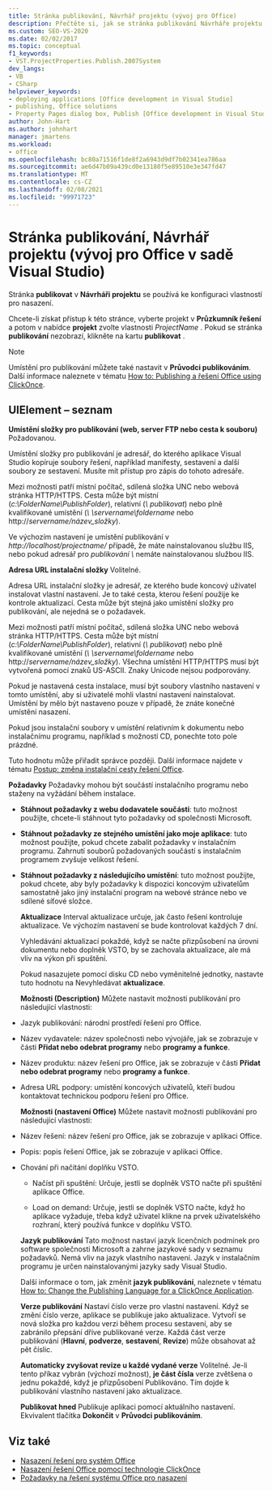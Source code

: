 ```yaml
---
title: Stránka publikování, Návrhář projektu (vývoj pro Office)
description: Přečtěte si, jak se stránka publikování Návrháře projektu v aplikaci Visual Studio používá ke konfiguraci vlastností pro nasazení.
ms.custom: SEO-VS-2020
ms.date: 02/02/2017
ms.topic: conceptual
f1_keywords:
- VST.ProjectProperties.Publish.2007System
dev_langs:
- VB
- CSharp
helpviewer_keywords:
- deploying applications [Office development in Visual Studio]
- publishing, Office solutions
- Property Pages dialog box, Publish [Office development in Visual Studio]
author: John-Hart
ms.author: johnhart
manager: jmartens
ms.workload:
- office
ms.openlocfilehash: bc80a71516f1de8f2a6943d9df7b02341ea786aa
ms.sourcegitcommit: ae6d47b09a439cd0e13180f5e89510e3e347fd47
ms.translationtype: MT
ms.contentlocale: cs-CZ
ms.lasthandoff: 02/08/2021
ms.locfileid: "99971723"
---
```

# <a name="publish-page-project-designer-office-development-in-visual-studio"></a>Stránka publikování, Návrhář projektu (vývoj pro Office v sadě Visual Studio)
  Stránka **publikovat** v **Návrháři projektu** se používá ke konfiguraci vlastností pro nasazení.

 Chcete-li získat přístup k této stránce, vyberte projekt v **Průzkumník řešení** a potom v nabídce **projekt** zvolte vlastnosti *ProjectName* . Pokud se stránka **publikování** nezobrazí, klikněte na kartu **publikovat** .

> [!NOTE]
> Umístění pro publikování můžete také nastavit v **Průvodci publikováním**. Další informace naleznete v tématu [How to: Publishing a řešení Office using ClickOnce](/previous-versions/bb386095(v=vs.110)).

## <a name="uielement-list"></a>UIElement – seznam
 **Umístění složky pro publikování (web, server FTP nebo cesta k souboru)** Požadovanou.

 Umístění složky pro publikování je adresář, do kterého aplikace Visual Studio kopíruje soubory řešení, například manifesty, sestavení a další soubory ze sestavení. Musíte mít přístup pro zápis do tohoto adresáře.

 Mezi možnosti patří místní počítač, sdílená složka UNC nebo webová stránka HTTP/HTTPS. Cesta může být místní (*c:\FolderName\PublishFolder*), relativní (*\\ publikovat*) nebo plně kvalifikované umístění (*\\ \servername\foldername* nebo http://<em>servername/název_složky</em>).

 Ve výchozím nastavení je umístění publikování v *http://localhost/projectname/* případě, že máte nainstalovanou službu IIS, nebo pokud adresář pro *publikování \\* nemáte nainstalovanou službou IIS.

 **Adresa URL instalační složky** Volitelné.

 Adresa URL instalační složky je adresář, ze kterého bude koncový uživatel instalovat vlastní nastavení. Je to také cesta, kterou řešení použije ke kontrole aktualizací. Cesta může být stejná jako umístění složky pro publikování, ale nejedná se o požadavek.

 Mezi možnosti patří místní počítač, sdílená složka UNC nebo webová stránka HTTP/HTTPS. Cesta může být místní (*c:\FolderName\PublishFolder*), relativní (*\\ publikovat*) nebo plně kvalifikované umístění (*\\ \servername\foldername* nebo http://<em>servername/název_složky</em>). Všechna umístění HTTP/HTTPS musí být vytvořená pomocí znaků US-ASCII. Znaky Unicode nejsou podporovány.

 Pokud je nastavená cesta instalace, musí být soubory vlastního nastavení v tomto umístění, aby si uživatelé mohli vlastní nastavení nainstalovat. Umístění by mělo být nastaveno pouze v případě, že znáte konečné umístění nasazení.

 Pokud jsou instalační soubory v umístění relativním k dokumentu nebo instalačnímu programu, například s možností CD, ponechte toto pole prázdné.

 Tuto hodnotu může přiřadit správce později. Další informace najdete v tématu [Postup: změna instalační cesty řešení Office](/previous-versions/bb608626(v=vs.110)).

 **Požadavky** Požadavky mohou být součástí instalačního programu nebo staženy na vyžádání během instalace.

- **Stáhnout požadavky z webu dodavatele součásti**: tuto možnost použijte, chcete-li stáhnout tyto požadavky od společnosti Microsoft.

- **Stáhnout požadavky ze stejného umístění jako moje aplikace**: tuto možnost použijte, pokud chcete zabalit požadavky v instalačním programu. Zahrnutí souborů požadovaných součástí s instalačním programem zvyšuje velikost řešení.

- **Stáhnout požadavky z následujícího umístění**: tuto možnost použijte, pokud chcete, aby byly požadavky k dispozici koncovým uživatelům samostatně jako jiný instalační program na webové stránce nebo ve sdílené síťové složce.

  **Aktualizace** Interval aktualizace určuje, jak často řešení kontroluje aktualizace. Ve výchozím nastavení se bude kontrolovat každých 7 dní.

  Vyhledávání aktualizací pokaždé, když se načte přizpůsobení na úrovni dokumentu nebo doplněk VSTO, by se zachovala aktualizace, ale má vliv na výkon při spuštění.

  Pokud nasazujete pomocí disku CD nebo vyměnitelné jednotky, nastavte tuto hodnotu na Nevyhledávat **aktualizace**.

  **Možnosti (Description)** Můžete nastavit možnosti publikování pro následující vlastnosti:

- Jazyk publikování: národní prostředí řešení pro Office.

- Název vydavatele: název společnosti nebo vývojáře, jak se zobrazuje v části **Přidat nebo odebrat programy** nebo **programy a funkce**.

- Název produktu: název řešení pro Office, jak se zobrazuje v části **Přidat nebo odebrat programy** nebo **programy a funkce**.

- Adresa URL podpory: umístění koncových uživatelů, kteří budou kontaktovat technickou podporu řešení pro Office.

  **Možnosti (nastavení Office)** Můžete nastavit možnosti publikování pro následující vlastnosti:

- Název řešení: název řešení pro Office, jak se zobrazuje v aplikaci Office.

- Popis: popis řešení Office, jak se zobrazuje v aplikaci Office.

- Chování při načítání doplňku VSTO.

  - Načíst při spuštění: Určuje, jestli se doplněk VSTO načte při spuštění aplikace Office.

  - Load on demand: Určuje, jestli se doplněk VSTO načte, když ho aplikace vyžaduje, třeba když uživatel klikne na prvek uživatelského rozhraní, který používá funkce v doplňku VSTO.

  **Jazyk publikování** Tato možnost nastaví jazyk licenčních podmínek pro software společnosti Microsoft a zahrne jazykové sady v seznamu požadavků. Nemá vliv na jazyk vlastního nastavení. Jazyk v instalačním programu je určen nainstalovanými jazyky sady Visual Studio.

  Další informace o tom, jak změnit **jazyk publikování**, naleznete v tématu [How to: Change the Publishing Language for a ClickOnce Application](../deployment/how-to-change-the-publish-language-for-a-clickonce-application.md).

  **Verze publikování** Nastaví číslo verze pro vlastní nastavení. Když se změní číslo verze, aplikace se publikuje jako aktualizace. Vytvoří se nová složka pro každou verzi během procesu sestavení, aby se zabránilo přepsání dříve publikované verze. Každá část verze publikování (**Hlavní**, **podverze**, **sestavení**, **Revize**) může obsahovat až pět číslic.

  **Automaticky zvyšovat revize u každé vydané verze** Volitelné. Je-li tento příkaz vybrán (výchozí možnost), **je část čísla** verze zvětšena o jednu pokaždé, když je přizpůsobení Publikováno. Tím dojde k publikování vlastního nastavení jako aktualizace.

  **Publikovat hned** Publikuje aplikaci pomocí aktuálního nastavení. Ekvivalent tlačítka **Dokončit** v **Průvodci publikováním**.

## <a name="see-also"></a>Viz také

- [Nasazení řešení pro systém Office](../vsto/deploying-an-office-solution.md)
- [Nasazení řešení Office pomocí technologie ClickOnce](../vsto/deploying-an-office-solution-by-using-clickonce.md)
- [Požadavky na řešení systému Office pro nasazení](/previous-versions/bb608617(v=vs.110))